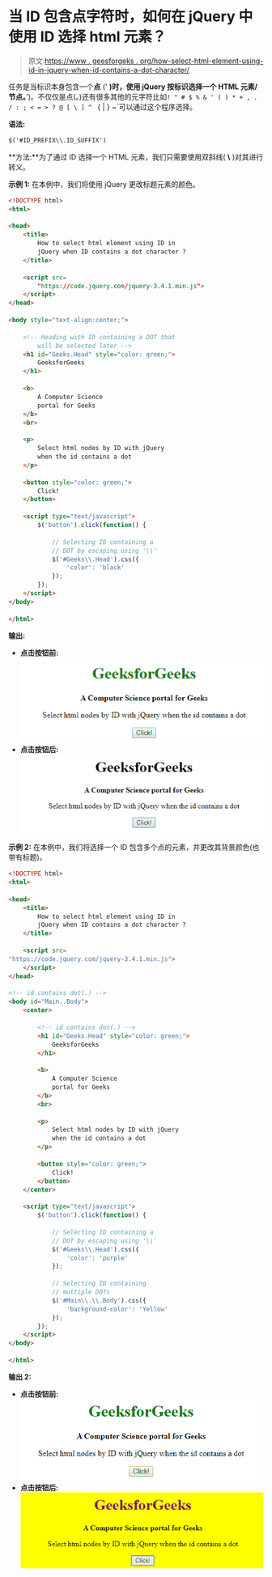 # 当 ID 包含点字符时，如何在 jQuery 中使用 ID 选择 html 元素？

> 原文:[https://www . geesforgeks . org/how-select-html-element-using-id-in-jquery-when-id-contains-a-dot-character/](https://www.geeksforgeeks.org/how-to-select-html-element-using-id-in-jquery-when-id-contains-a-dot-character/)

任务是当标识本身包含一个**点** (' **)时，使用 jQuery 按标识选择一个 HTML 元素/节点。**’)。不仅仅是点(。)还有很多其他的元字符比如`! " # $ % & ' ( ) * + , . / : ; < = > ? @ [ \ ] ^ ` { | } ~`可以通过这个程序选择。

**语法:**

```html
$('#ID_PREFIX\\.ID_SUFFIX')
```

**方法:**为了通过 ID 选择一个 HTML 元素，我们只需要使用双斜线( **\\** )对其进行转义。

**示例 1:** 在本例中，我们将使用 jQuery 更改标题元素的颜色。

```html
<!DOCTYPE html>
<html>

<head>
    <title>
        How to select html element using ID in
        jQuery when ID contains a dot character ?
    </title>

    <script src=
        "https://code.jquery.com/jquery-3.4.1.min.js">
    </script>
</head>

<body style="text-align:center;">

    <!-- Heading with ID containing a DOT that
        will be selected later -->
    <h1 id="Geeks.Head" style="color: green;">
        GeeksforGeeks
    </h1>

    <b>
        A Computer Science
        portal for Geeks
    </b>
    <br>

    <p>
        Select html nodes by ID with jQuery
        when the id contains a dot
    </p>

    <button style="color: green;">
        Click!
    </button>

    <script type="text/javascript">
        $('button').click(function() {

            // Selecting ID containing a
            // DOT by escaping using '\\'
            $('#Geeks\\.Head').css({
                'color': 'black'
            });
        });
    </script>
</body>

</html>
```

**输出:**

*   **点击按钮前:**
    ![](img/96fe9a6fd662f35be4fc110d53de356a.png)
*   **点击按钮后:**
    ![](img/77e0e8d4df2c9b68a276bf68e7cf6e5a.png)

**示例 2:** 在本例中，我们将选择一个 ID 包含多个点的元素，并更改其背景颜色(也带有标题)。

```html
<!DOCTYPE html>
<html>

<head>
    <title>
        How to select html element using ID in
        jQuery when ID contains a dot character ?
    </title>

    <script src=
"https://code.jquery.com/jquery-3.4.1.min.js">
    </script>
</head>

<!-- id contains dot(.) -->
<body id="Main..Body">
    <center>

        <!-- id contains dot(.) -->
        <h1 id="Geeks.Head" style="color: green;">
            GeeksforGeeks
        </h1>

        <b>
            A Computer Science
            portal for Geeks
        </b>
        <br>

        <p>
            Select html nodes by ID with jQuery
            when the id contains a dot
        </p>

        <button style="color: green;">
            Click!
        </button>
    </center>

    <script type="text/javascript">
        $('button').click(function() {

            // Selecting ID containing a
            // DOT by escaping using '\\'
            $('#Geeks\\.Head').css({
                'color': 'purple'
            });

            // Selecting ID containing
            // multiple DOTs
            $('#Main\\.\\.Body').css({
                'background-color': 'Yellow'
            });
        });
    </script>
</body>

</html>
```

**输出 2:**

*   **点击按钮前:**
    ![](img/c36c5ce8444eba91629222a4ec8b9151.png)
*   **点击按钮后:**
    ![](img/962e4c454c77f035d2be235bff971014.png)